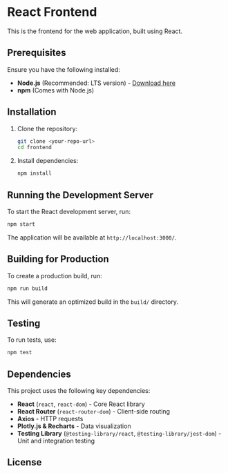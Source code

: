 # React Frontend

This is the frontend for the web application, built using React.

## Prerequisites

Ensure you have the following installed:
- **Node.js** (Recommended: LTS version) - [Download here](https://nodejs.org/)
- **npm** (Comes with Node.js)

## Installation

1. Clone the repository:
   ```sh
   git clone <your-repo-url>
   cd frontend
   ```

2. Install dependencies:
   ```sh
   npm install
   ```

## Running the Development Server

To start the React development server, run:

```sh
npm start
```

The application will be available at `http://localhost:3000/`.

## Building for Production

To create a production build, run:

```sh
npm run build
```

This will generate an optimized build in the `build/` directory.

## Testing

To run tests, use:

```sh
npm test
```

## Dependencies

This project uses the following key dependencies:
- **React** (`react`, `react-dom`) - Core React library
- **React Router** (`react-router-dom`) - Client-side routing
- **Axios** - HTTP requests
- **Plotly.js & Recharts** - Data visualization
- **Testing Library** (`@testing-library/react`, `@testing-library/jest-dom`) - Unit and integration testing

## License



